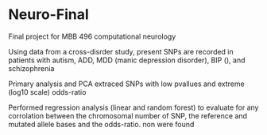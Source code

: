 # Neuro-Final
Final project for MBB 496 computational neurology

Using data from a cross-disrder study, present SNPs are recorded in patients with autism, ADD, MDD (manic depression disorder), BIP (), and schizophrenia

Primary analysis and PCA extraced SNPs with low pvallues and extreme (log10 scale) odds-ratio

Performed regression analysis (linear and random forest) to evaluate for any corrolation between the chromosomal number of SNP, the reference and mutated allele bases and the odds-ratio.
non were found
